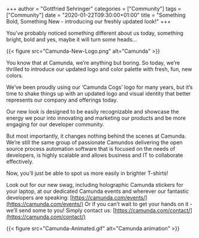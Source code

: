+++
author = "Gottfried Sehringer"
categories = ["Community"]
tags = ["Community"]
date = "2020-01-22T09:30:00+01:00"
title = "Something Bold, Something New - introducing our freshly updated look!"
+++

You've probably noticed something different about us today, something bright, bold and yes, maybe it will turn some heads...

{{< figure src="Camunda-New-Logo.png" alt="Camunda" >}}

You know that at Camunda, we’re anything but boring. So today, we’re thrilled to introduce our updated logo and color palette with fresh, fun, new colors.

We’ve been proudly using our ‘Camunda Cogs’ logo for many years, but it’s time to shake things up with an updated logo and visual identity that better represents our company and offerings today.

Our new look is designed to be easily recognizable and showcase the energy we pour into innovating and marketing our products and be more engaging for our developer community.

But most importantly, it changes nothing behind the scenes at Camunda. We’re still the same group of passionate Camundos delivering the open source process automation software that is focused on the needs of developers, is highly scalable and allows business and IT to collaborate effectively.

Now, you’ll just be able to spot us more easily in brighter T-shirts!

Look out for our new swag, including holographic Camunda stickers for your laptop, at our dedicated Camunda events and wherever our fantastic developers are speaking: [https://camunda.com/events/](https://camunda.com/events/)
Or if you can’t wait to get your hands on it - we’ll send some to you! Simply contact us: [https://camunda.com/contact/](https://camunda.com/contact/)

{{< figure src="Camunda-Animated.gif" alt="Camunda animation" >}}
